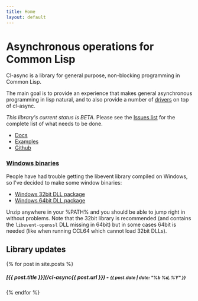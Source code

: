 ```yaml
---
title: Home
layout: default
---
```


Asynchronous operations for Common Lisp
=======================================
Cl-async is a library for general purpose, non-blocking programming in Common
Lisp.

The main goal is to provide an experience that makes general asynchronous 
programming in lisp natural, and to also provide a number of
[drivers](/cl-async/drivers) on top of cl-async.

*This library's current status is BETA.* Please see the
[Issues list](https://github.com/orthecreedence/cl-async/issues) for the
complete list of what needs to be done.

<div class="callout">
	<ul class="clear">
		<li><a href="/cl-async/documentation">Docs</a></li>
		<li><a href="/cl-async/examples">Examples</a></li>
		<li><a href="https://github.com/orthecreedence/cl-async">Github</a></li>
	</ul>
</div>

### [Windows binaries](/cl-async/files/libevent-2.0.20-x86-bin.zip)
People have had trouble getting the libevent library compiled on Windows, so
I've decided to make some window binaries:

- [Windows 32bit DLL package](/cl-async/files/libevent-2.0.20-x86-bin.zip)
- [Windows 64bit DLL package](/cl-async/files/libevent-2.0.20-x64-bin/zip)

Unzip anywhere in your %PATH% and you should be able to jump right in without
problems. Note that the 32bit library is recommended (and contains the
`libevent-openssl` DLL missing in 64bit) but in some cases 64bit is needed
(like when running CCL64 which cannot load 32bit DLLs).

## Library updates
{% for post in site.posts %}
##### [{{ post.title }}](/cl-async{{ post.url }}) - <small>{{ post.date | date: "%b %d, %Y" }}</small>
{% endfor %}
